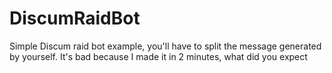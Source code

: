 # DiscumRaidBot
Simple Discum raid bot example, you'll have to split the message generated by yourself.
It's bad because I made it in 2 minutes, what did you expect
